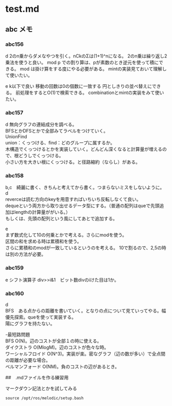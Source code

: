 # test.md


## abc メモ

### abc156
d
2のn乗からダメなやつを引く。nCkのΣは(1+1)^nになる。
2のn乗は繰り返し2乗法を使うと良い。
mod p での割り算は、pが素数のとき逆元を使って積にできる。
mod は掛け算をする度にやる必要がある。
mintの実装見ておいて理解して使いたい。

e
k以下で良い
移動の回数は0の個数に一致する
円としきりの並べ替えにできる。
前処理をするとO(1)で検索できる。
combinationとmintの実装をみて使いたい。

### abc157

d
無向グラフの連結成分を調べる。  
BFSとかDFSとかで全部みてラベルをつけていく。  
UnionFind  
union：くっつける、find：どのグループに属するか。  
木構造でくっつけるとかを実装していく。どんどん深くなると計算量が増えるので、根どうしでくっつける。  
小さい方を大きい根にくっつける。と径路縮約（ならし）がある。  


### abc158
b,c　綺麗に書く、きちんと考えてから書く。つまらないミスをしないように。  
d   
reverceは読む方向のkeyを用意すればいちいち反転しなくて良い。  
dequeという両方から取り出せるデータ型にする。（普通の配列はqueで先頭追加はlengthの計算量ががいる。）  
もしくは、先頭の配列という風にしてあとで追加する。

e  
まず数式化して10の何乗とかで考える。さらにmodを使う。  
区間の和を求める時は累積和を使う。  
さらに累積和のmodが一致しているというのを考える。
10で割るので、2,5の時は別の方法が必要。  

### abc159
e
シフト演算子 div>>i&1　ビット数divのiけた目は1か。  


### abc160
d  
BFS　ある点からの距離を書いていく。となりの点について見ていってやる。幅優先探索。queを使って実装する。  
陽にグラフを持たない。  

-最短路問題  
BFS O(N)。辺のコストが全部１の時に使える。  
ダイクストラ O(MlogM)。辺のコストが色々な時。  
ワーシャルフロイド O(N^3)。実装が楽。密なグラフ（辺の数が多い）で全点間の距離が必要な場合。  
ベルマンフォード O(NM)。負のコストの辺があるとき。  



##　.mdファイルを作る練習用

マークダウン記法とかを試してみる

```
source /opt/ros/melodic/setup.bash
```


